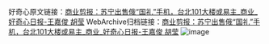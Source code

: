好奇心原文链接：[商业剪报：苏宁出售俄“国礼”手机，台北101大楼或易主_商业_好奇心日报-王嘉俊 胡莹](https://www.qdaily.com/articles/4744.html)
WebArchive归档链接：[商业剪报：苏宁出售俄“国礼”手机，台北101大楼或易主_商业_好奇心日报-王嘉俊 胡莹](http://web.archive.org/web/20190623162557/https://www.qdaily.com/articles/4744.html)
![image](http://ww3.sinaimg.cn/large/007d5XDply1g3w5qmmr1kj30u03uyb29)